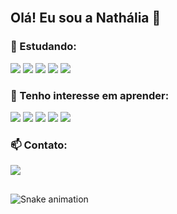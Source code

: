 <div style="display: inline_block"><br>

## Olá! Eu sou a Nathália 👋 
 
### 🌱 Estudando:

  <img src="https://img.shields.io/badge/HTML5-E34F26?style=for-the-badge&logo=html5&logoColor=white">
  <img src="https://img.shields.io/badge/CSS3-1572B6?style=for-the-badge&logo=css3&logoColor=white">
  <img src="https://img.shields.io/badge/JavaScript-323330?style=for-the-badge&logo=javascript&logoColor=F7DF1E">
  <img src="https://img.shields.io/badge/TypeScript-007ACC?style=for-the-badge&logo=typescript&logoColor=white">
  <img src="https://img.shields.io/badge/GIT-E44C30?style=for-the-badge&logo=git&logoColor=white">
 
### 🔎 Tenho interesse em aprender:

  <img src="https://img.shields.io/badge/React-20232A?style=for-the-badge&logo=react&logoColor=61DAFB">
  <img src="https://img.shields.io/badge/React_Native-20232A?style=for-the-badge&logo=react&logoColor=61DAFB">
  <img src="https://img.shields.io/badge/Node.js-43853D?style=for-the-badge&logo=node.js&logoColor=white">  
  <img src="https://img.shields.io/badge/Dart-0175C2?style=for-the-badge&logo=dart&logoColor=white">
  <img src="https://img.shields.io/badge/Flutter-02569B?style=for-the-badge&logo=flutter&logoColor=white">

### 📫 Contato:

<a href = "mailto:nathalia.gomes0112@gmail.com"><img src="https://img.shields.io/badge/nathalia.gomes0112@gmail.com-D14836?style=for-the-badge&logo=gmail&logoColor=white" target="_blank"></a>

</div>

##

![Snake animation](https://github.com/nathaliagomes/nathaliagomes/blob/output/github-contribution-grid-snake.svg)
